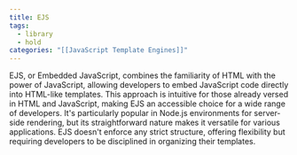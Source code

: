 ```yaml
---
title: EJS
tags:
  - library
  - hold
categories: "[[JavaScript Template Engines]]"
---
```

EJS, or Embedded JavaScript, combines the familiarity of HTML with the power of JavaScript, allowing developers to embed JavaScript code directly into HTML-like templates. This approach is intuitive for those already versed in HTML and JavaScript, making EJS an accessible choice for a wide range of developers. It's particularly popular in Node.js environments for server-side rendering, but its straightforward nature makes it versatile for various applications. EJS doesn't enforce any strict structure, offering flexibility but requiring developers to be disciplined in organizing their templates.